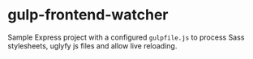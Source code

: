 # gulp-frontend-watcher
Sample Express project with a configured `gulpfile.js` to process Sass stylesheets, uglyfy js files and allow live reloading.
